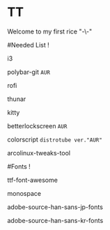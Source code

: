 # TT
Welcome to my first rice "-\\\-"


#Needed List !

i3

polybar-git `AUR`

rofi

thunar

kitty

betterlockscreen `AUR`

colorscript `distrotube ver."AUR"`

arcolinux-tweaks-tool 

#Fonts !

ttf-font-awesome

monospace

adobe-source-han-sans-jp-fonts 

adobe-source-han-sans-kr-fonts

